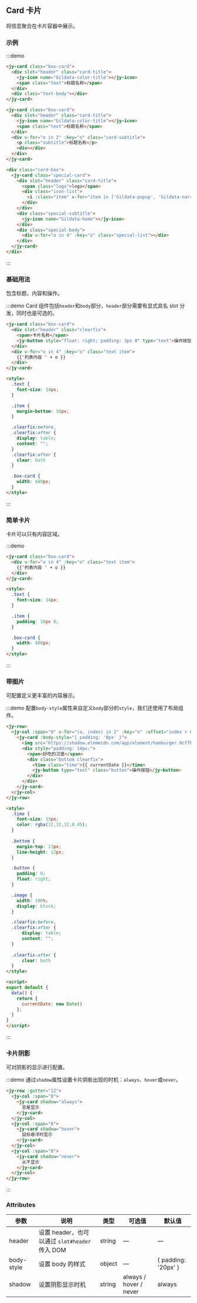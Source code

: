 ## Card 卡片
将信息聚合在卡片容器中展示。

### 示例
:::demo
```html
<jy-card class="box-card">
  <div slot="header" class="card-title">
    <jy-icon name="Gildata-color-title"></jy-icon>
    <span class="text">标题名称</span>
  </div>
  <div class="text-body"></div>
</jy-card>

<jy-card class="box-card">
  <div slot="header" class="card-title">
    <jy-icon name="Gildata-color-title"></jy-icon>
    <span class="text">标题名称</span>
  </div>
  <div v-for="o in 2" :key="o" class="card-subtitle">
    <p class="subtitle">标题名称</p>
    <div></div>
  </div>
</jy-card>

<div class="card-box">
  <jy-card class="special-card">
    <div slot="header" class="card-title">
      <span class="logo">logo</span>
      <div class="icon-list">
        <i :class="item" v-for="item in ['Gildata-popup', 'Gildata-narrow', 'Gildata-enlarged', 'Gildata-close']"></i>
      </div>
    </div>
    <div class="special-subtitle">
      <jy-icon name="Gildata-home"></jy-icon>
    </div>
    <div class="special-body">
      <div v-for="o in 4" :key="o" class="special-list"></div>
    </div>
  </jy-card>
</div>

```
:::

### 基础用法


包含标题，内容和操作。

:::demo Card 组件包括`header`和`body`部分，`header`部分需要有显式具名 slot 分发，同时也是可选的。
```html
<jy-card class="box-card">
  <div slot="header" class="clearfix">
    <span>卡片名称</span>
    <jy-button style="float: right; padding: 3px 0" type="text">操作按钮</jy-button>
  </div>
  <div v-for="o in 4" :key="o" class="text item">
    {{'列表内容 ' + o }}
  </div>
</jy-card>

<style>
  .text {
    font-size: 14px;
  }

  .item {
    margin-bottom: 18px;
  }

  .clearfix:before,
  .clearfix:after {
    display: table;
    content: "";
  }
  .clearfix:after {
    clear: both
  }

  .box-card {
    width: 480px;
  }
</style>
```
:::

### 简单卡片

卡片可以只有内容区域。

:::demo
```html
<jy-card class="box-card">
  <div v-for="o in 4" :key="o" class="text item">
    {{'列表内容 ' + o }}
  </div>
</jy-card>

<style>
  .text {
    font-size: 14px;
  }

  .item {
    padding: 18px 0;
  }

  .box-card {
    width: 480px;
  }
</style>
```
:::

### 带图片

可配置定义更丰富的内容展示。

:::demo 配置`body-style`属性来自定义`body`部分的`style`，我们还使用了布局组件。
```html
<jy-row>
  <jy-col :span="8" v-for="(o, index) in 2" :key="o" :offset="index > 0 ? 2 : 0">
    <jy-card :body-style="{ padding: '0px' }">
      <img src="https://shadow.elemecdn.com/app/element/hamburger.9cf7b091-55e9-11e9-a976-7f4d0b07eef6.png" class="image">
      <div style="padding: 14px;">
        <span>好吃的汉堡</span>
        <div class="bottom clearfix">
          <time class="time">{{ currentDate }}</time>
          <jy-button type="text" class="button">操作按钮</jy-button>
        </div>
      </div>
    </jy-card>
  </jy-col>
</jy-row>

<style>
  .time {
    font-size: 13px;
    color: rgba(32,32,32,0.45);
  }
  
  .bottom {
    margin-top: 13px;
    line-height: 12px;
  }

  .button {
    padding: 0;
    float: right;
  }

  .image {
    width: 100%;
    display: block;
  }

  .clearfix:before,
  .clearfix:after {
      display: table;
      content: "";
  }
  
  .clearfix:after {
      clear: both
  }
</style>

<script>
export default {
  data() {
    return {
      currentDate: new Date()
    };
  }
}
</script>
```
:::

### 卡片阴影

可对阴影的显示进行配置。

:::demo 通过`shadow`属性设置卡片阴影出现的时机：`always`、`hover`或`never`。
```html
<jy-row :gutter="12">
  <jy-col :span="8">
    <jy-card shadow="always">
      总是显示
    </jy-card>
  </jy-col>
  <jy-col :span="8">
    <jy-card shadow="hover">
      鼠标悬浮时显示
    </jy-card>
  </jy-col>
  <jy-col :span="8">
    <jy-card shadow="never">
      从不显示
    </jy-card>
  </jy-col>
</jy-row>
```
:::

### Attributes
| 参数      | 说明    | 类型      | 可选值       | 默认值   |
|---------- |-------- |---------- |-------------  |-------- |
| header | 设置 header，也可以通过 `slot#header` 传入 DOM | string| — | — |
| body-style | 设置 body 的样式| object| — | { padding: '20px' } |
| shadow | 设置阴影显示时机 | string | always / hover / never | always |
